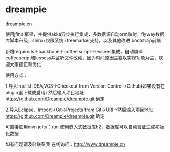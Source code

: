 dreampie
========

dreampie.cn

使用jfinal框架，并提供akka异步执行集成，多数据源自动orm映射，flyway数据库脚本升级，shiro+权限系统+freemarker支持，以及其他改进
bootstrap前端

新增requireJs＋backbone＋coffee script＋lessees集成，自动编译coffeescript和lesscss并监听文件改动，因为时间原因主要以实现功能为主，欢迎大家指正和优化


使用方式：


1.导入IntelliJ IDEA,VCS->Checkout from Version Control->Github(如果没有在plugin里下载或启用) 然后输入项目地址 https://github.com/Dreampie/dreampie.git 确定


2.导入Eclipse，Import->Git->Projects from Git->URI->然后输入项目地址  https://github.com/Dreampie/dreampie.git 确定


可直接使用mvn jetty：run  使用嵌入式数据库h2，数据库可以自动验证生成初始化数据

如有问题请及时联系我 在线访问：http://www.dreampie.cn
